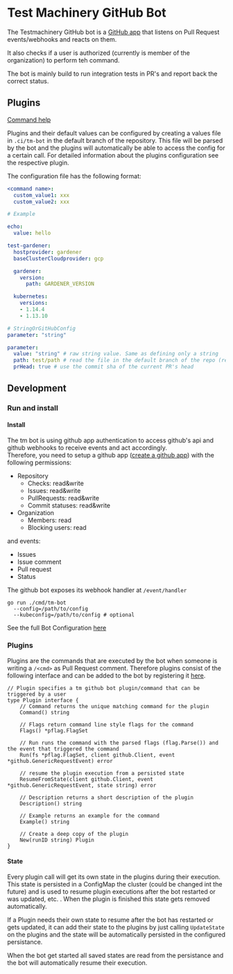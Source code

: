 # Test Machinery GitHub Bot

The Testmachinery GitHub bot is a [GitHub app](https://developer.github.com/apps/about-apps/) that listens on Pull Request events/webhooks and reacts on them.

It also checks if a user is authorized (currently is member of the organization) to perform teh command.

The bot is mainly build to run integration tests in PR's and report back the correct status.

## Plugins

[Command help](https://tm.gardener.cloud/command-help)

Plugins and their default values can be configured by creating a values file in `.ci/tm-bot` in the default branch of the repository.
This file will be parsed by the bot and the plugins will automatically be able to access the config for a certain call.
For detailed information about the plugins configuration see the respective plugin.

The configuration file has the following format:
```yaml
<command name>:
  custom_value1: xxx
  custom_value2: xxx

# Example

echo:
  value: hello

test-gardener:
  hostprovider: gardener
  baseClusterCloudprovider: gcp

  gardener:
    version:
      path: GARDENER_VERSION

  kubernetes:
    versions:
    - 1.14.4
    - 1.13.10

```

```yaml
# StringOrGitHubConfig
parameter: "string"

parameter:
  value: "string" # raw string value. Same as defining only a string
  path: test/path # read the file in the default branch of the repo (repo root will used to define the path) and return its content as a string
  prHead: true # use the commit sha of the current PR's head
```

## Development

### Run and install

#### Install
The tm bot is using github app authentication to access github's api and github webhooks to receive events and act accordingly.<br>
Therefore, you need to setup a github app ([create a github app](https://developer.github.com/apps/building-github-apps/creating-a-github-app/)) with the following permissions:
- Repository
  - Checks: read&write
  - Issues: read&write
  - PullRequests: read&write
  - Commit statuses: read&write
- Organization
  - Members: read
  - Blocking users: read

and events:
- Issues
- Issue comment
- Pull request
- Status

The github bot exposes its webhook handler at `/event/handler`
```
go run ./cmd/tm-bot
  --config=/path/to/config
  --kubeconfig=/path/to/config # optional
```

See the full Bot Configuration [here](/examples/50-bot-configuration.yaml)

### Plugins

Plugins are the commands that are executed by the bot when someone is writing a `/<cmd>` as Pull Request comment.
Therefore plugins consist of the following interface and can be added to the bot by registering it [here](../../pkg/tm-bot/hok/handler.go).
```golang
// Plugin specifies a tm github bot plugin/command that can be triggered by a user
type Plugin interface {
	// Command returns the unique matching command for the plugin
	Command() string

	// Flags return command line style flags for the command
	Flags() *pflag.FlagSet

	// Run runs the command with the parsed flags (flag.Parse()) and the event that triggered the command
	Run(fs *pflag.FlagSet, client github.Client, event *github.GenericRequestEvent) error

	// resume the plugin execution from a persisted state
	ResumeFromState(client github.Client, event *github.GenericRequestEvent, state string) error

	// Description returns a short description of the plugin
	Description() string

	// Example returns an example for the command
	Example() string

	// Create a deep copy of the plugin
	New(runID string) Plugin
}
```

#### State
Every plugin call will get its own state in the plugins during their execution.
This state is persisted in a ConfigMap the cluster (could be changed int the future) and is used to resume plugin executions after the bot restarted or was updated, etc. .
When the plugin is finished this state gets removed automatically.

If a Plugin needs their own state to resume after the bot has restarted or gets updated, it can add their state to the plugins by just calling `UpdateState` on the plugins and the state will be automatically persisted in the configured persistance.

When the bot get started all saved states are read from the persistance and the bot will automatically resume their execution.

